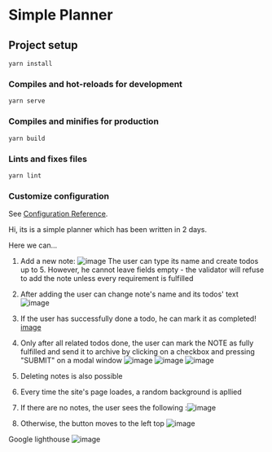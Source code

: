 # Simple Planner

## Project setup
```
yarn install
```

### Compiles and hot-reloads for development
```
yarn serve
```

### Compiles and minifies for production
```
yarn build
```

### Lints and fixes files
```
yarn lint
```

### Customize configuration
See [Configuration Reference](https://cli.vuejs.org/config/).

Hi, its is a simple planner which has been written in 2 days.

Here we can...

1) Add a new note:
  ![image](https://user-images.githubusercontent.com/78899681/142024213-54a372bf-1b9a-4fe8-8e97-500a14152ad0.png)
    The user can type its name and create todos up to 5. However, he cannot leave fields empty - the validator will refuse to add the note unless every requirement is fulfilled
2) After adding the user can change note's name and its todos' text
   ![image](https://user-images.githubusercontent.com/78899681/142025027-8489dc9f-8b05-48d3-aa19-ff4d9be08d0c.png)
3) If the user has successfully done a todo, he can mark it as completed!
   [image](https://user-images.githubusercontent.com/78899681/142025278-d42e70e4-96f0-4224-9011-8b0f21f42720.png)
4) Only after all related todos done, the user can mark the NOTE as fully fulfilled and send it to archive by clicking on a checkbox and pressing "SUBMIT" on a modal window
  ![image](https://user-images.githubusercontent.com/78899681/142025787-976e9355-feb1-46fc-a503-c177e95b11f5.png)
  ![image](https://user-images.githubusercontent.com/78899681/142025826-831a797d-1564-4a35-b122-39bb231ac48f.png)
  ![image](https://user-images.githubusercontent.com/78899681/142025860-29e1bdf9-9f76-46b5-aea0-0f2bad8867e2.png)
  
5) Deleting notes is also possible
6) Every time the site's page loades, a random background is apllied
7) If there are no notes, the user sees the following
   :![image](https://user-images.githubusercontent.com/78899681/142026734-8bb989bf-634a-4e51-9a03-adec6ca4134a.png)
8) Otherwise, the button moves to the left top
   ![image](https://user-images.githubusercontent.com/78899681/142026890-b59b8d0b-0b36-4468-8eb9-b0dac6082856.png)

Google lighthouse
![image](https://user-images.githubusercontent.com/78899681/142026393-b92124f0-a548-4d5e-9eab-3e1bc7b7674e.png)

